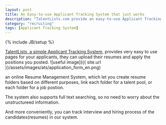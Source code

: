 ```yaml
---
layout: post
title: An Easy-to-use Applicant Tracking System that just works
description: "TalentLists.com provide an easy-to-use Applicant Tracking System that help you integrate ATS to your website"
category: "recruiting"
tags: [Applicant Tracking System]
---
```

{% include JB/setup %}

[TalentLists, a simple Applicant Tracking System](http://www.talentlists.com), provides very easy to use pages for your 
applicants, they can upload their resumes and apply the positions you posted.
![useful image]({{ site.url }}/assets/images/ats/application_form_en.png)

an online Resume Management System, which let you
create resume folders based on different purposes, link each folder for a talent pool, or each folder for a job postion.

The system also supports full text searching, so no need to worry about the unstructureed information.

And more conveniently, you can track interview and hiring process of the candidates(resumes) in our system.
